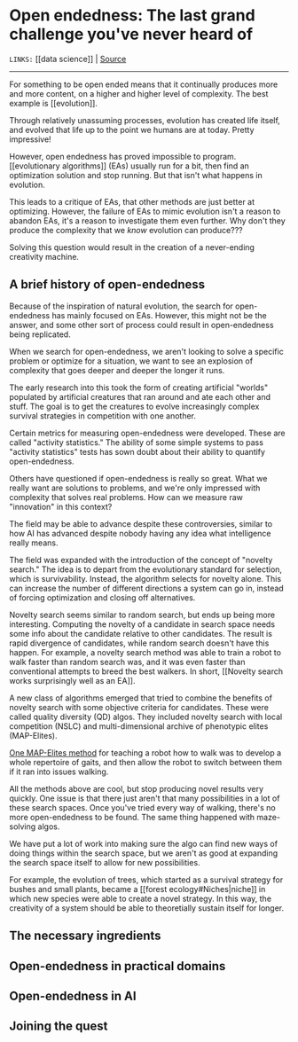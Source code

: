 # Open endedness: The last grand challenge you've never heard of
`LINKS:` [[data science]] | [Source](https://www.oreilly.com/radar/open-endedness-the-last-grand-challenge-youve-never-heard-of/)


---
For something to be open ended means that it continually produces more and more content, on a higher and higher level of complexity. The best example is [[evolution]]. 

Through relatively unassuming processes, evolution has created life itself, and evolved that life up to the point we humans are at today. Pretty impressive!

However, open endedness has proved impossible to program. [[evolutionary algorithms]] (EAs) usually run for a bit, then find an optimization solution and stop running. But that isn't what happens in evolution. 

This leads to a critique of EAs, that other methods are just better at optimizing. However, the failure of EAs to mimic evolution isn't a reason to abandon EAs, it's a reason to investigate them even further. Why don't they produce the complexity that we *know* evolution can produce???

Solving this question would result in the creation of a never-ending creativity machine. 

## A brief history of open-endedness
Because of the inspiration of natural evolution, the search for open-endedness has mainly focused on EAs. However, this might not be the answer, and some other sort of process could result in open-endedness being replicated. 

When we search for open-endedness, we aren't looking to solve a specific problem or optimize for a situation, we want to see an explosion of complexity that goes deeper and deeper the longer it runs. 

The early research into this took the form of creating artificial "worlds" populated by artificial creatures that ran around and ate each other and stuff. The goal is to get the creatures to evolve increasingly complex survival strategies in competition with one another. 

Certain metrics for measuring open-endedness were developed. These are called "activity statistics." The ability of some simple systems to pass "activity statistics" tests has sown doubt about their ability to quantify open-endedness. 

Others have questioned if open-endedness is really so great. What we really want are solutions to problems, and we're only impressed with complexity that solves real problems. How can we measure raw "innovation" in this context? 

The field may be able to advance despite these controversies, similar to how AI has advanced despite nobody having any idea what intelligence really means. 

The field was expanded with the introduction of the concept of "novelty search." The idea is to depart from the evolutionary standard for selection, which is survivability. Instead, the algorithm selects for novelty alone. This can increase the number of different directions a system can go in, instead of forcing optimization and closing off alternatives. 

Novelty search seems similar to random search, but ends up being more interesting. Computing the novelty of a candidate in search space needs some info about the candidate relative to other candidates. The result is rapid divergence of candidates, while random search doesn't have this happen. For example, a novelty search method was able to train a robot to walk faster than random search was, and it was even faster than conventional attempts to breed the best walkers. In short, [[Novelty search works surprisingly well as an EA]]. 

A new class of algorithms emerged that tried to combine the benefits of novelty search with some objective criteria for candidates. These were called quality diversity (QD) algos. They included novelty search with local competition (NSLC) and multi-dimensional archive of phenotypic elites (MAP-Elites). 

[One MAP-Elites method](https://arxiv.org/abs/1407.3501) for teaching a robot how to walk was to develop a whole repertoire of gaits, and then allow the robot to switch between them if it ran into issues walking. 

All the methods above are cool, but stop producing novel results very quickly. One issue is that there just aren't that many possibilities in a lot of these search spaces. Once you've tried every way of walking, there's no more open-endedness to be found. The same thing happened with maze-solving algos. 

We have put a lot of work into making sure the algo can find new ways of doing things within the search space, but we aren't as good at expanding the search space itself to allow for new possibilities. 

For example, the evolution of trees, which started as a survival strategy for bushes and small plants, became a [[forest ecology#Niches|niche]] in which new species were able to create a novel strategy. In this way, the creativity of a system should be able to theoretially sustain itself for longer. 

## The necessary ingredients

## Open-endedness in practical domains

## Open-endedness in AI

## Joining the quest

